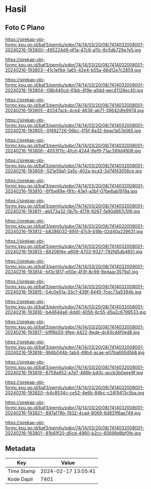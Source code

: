 # Hasil

## Foto C Plano

https://sirekap-obj-formc.kpu.go.id/baf3/pemilu/pdpr/74/14/03/20/08/7414032008001-20240216-193800--495224d9-df1a-47c8-a11c-6c5db729e7e5.jpg

https://sirekap-obj-formc.kpu.go.id/baf3/pemilu/pdpr/74/14/03/20/08/7414032008001-20240216-193803--41c1ef9d-1a65-42e4-b55a-66d12e7c2859.jpg

https://sirekap-obj-formc.kpu.go.id/baf3/pemilu/pdpr/74/14/03/20/08/7414032008001-20240216-193804--08b440cd-41bb-4f9e-a0dd-eec41128ec40.jpg

https://sirekap-obj-formc.kpu.go.id/baf3/pemilu/pdpr/74/14/03/20/08/7414032008001-20240216-193805--40247acb-4ce4-4636-ab71-38642dfe9974.jpg

https://sirekap-obj-formc.kpu.go.id/baf3/pemilu/pdpr/74/14/03/20/08/7414032008001-20240216-193805--0f492726-06bc-415f-8a32-beac1a57e065.jpg

https://sirekap-obj-formc.kpu.go.id/baf3/pemilu/pdpr/74/14/03/20/08/7414032008001-20240216-193806--4053f11c-4fcd-4244-8ef9-71ac399d4908.jpg

https://sirekap-obj-formc.kpu.go.id/baf3/pemilu/pdpr/74/14/03/20/08/7414032008001-20240216-193809--521e59a1-2a5c-402a-bca3-3d74f43056ce.jpg

https://sirekap-obj-formc.kpu.go.id/baf3/pemilu/pdpr/74/14/03/20/08/7414032008001-20240216-193810--6f1be89e-f81c-43e1-a3b1-07be6ab1919a.jpg

https://sirekap-obj-formc.kpu.go.id/baf3/pemilu/pdpr/74/14/03/20/08/7414032008001-20240216-193811--ab573a32-0b7b-4178-9267-fa90d967c5f6.jpg

https://sirekap-obj-formc.kpu.go.id/baf3/pemilu/pdpr/74/14/03/20/08/7414032008001-20240216-193812--b8286032-895f-47c9-b18b-02d40a239631.jpg

https://sirekap-obj-formc.kpu.go.id/baf3/pemilu/pdpr/74/14/03/20/08/7414032008001-20240216-193813--88206f4e-a609-4703-9327-792fd5db4651.jpg

https://sirekap-obj-formc.kpu.go.id/baf3/pemilu/pdpr/74/14/03/20/08/7414032008001-20240216-193814--bf3c1817-e50e-4f3f-8c98-9edaac3579a1.jpg

https://sirekap-obj-formc.kpu.go.id/baf3/pemilu/pdpr/74/14/03/20/08/7414032008001-20240216-193815--54c0e51a-33c1-439f-9445-7cec73a5394b.jpg

https://sirekap-obj-formc.kpu.go.id/baf3/pemilu/pdpr/74/14/03/20/08/7414032008001-20240216-193816--b44644a6-4dd0-4056-8c55-45a2c6799533.jpg

https://sirekap-obj-formc.kpu.go.id/baf3/pemilu/pdpr/74/14/03/20/08/7414032008001-20240216-193817--bfff6b53-9fee-4422-8ede-dc63cd4f0ed8.jpg

https://sirekap-obj-formc.kpu.go.id/baf3/pemilu/pdpr/74/14/03/20/08/7414032008001-20240216-193818--9b6b044b-1ab4-49b4-acae-e07ba695d5b8.jpg

https://sirekap-obj-formc.kpu.go.id/baf3/pemilu/pdpr/74/14/03/20/08/7414032008001-20240216-193819--6759a852-a7d7-466b-b40c-accb3b0eee9f.jpg

https://sirekap-obj-formc.kpu.go.id/baf3/pemilu/pdpr/74/14/03/20/08/7414032008001-20240216-193820--b4c8534c-ce52-4e6b-84bc-c24f9413c5ba.jpg

https://sirekap-obj-formc.kpu.go.id/baf3/pemilu/pdpr/74/14/03/20/08/7414032008001-20240216-193821--897af78b-1932-4cad-9069-6d831f6ae749.jpg

https://sirekap-obj-formc.kpu.go.id/baf3/pemilu/pdpr/74/14/03/20/08/7414032008001-20240216-193801--81b81f20-d5cd-4960-b2cc-65698d8bf0fe.jpg


## Metadata

| Key        | Value               |
| ---------- | ------------------- |
| Time Stamp | 2024-02-17 13:05:41 |
| Kode Dapil | 7401                |



